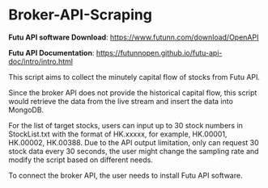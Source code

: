 # Broker-API-Scraping

**Futu API software Download**: https://www.futunn.com/download/OpenAPI

**Futu API Documentation**: https://futunnopen.github.io/futu-api-doc/intro/intro.html

This script aims to collect the minutely capital flow of stocks from Futu API.

Since the broker API does not provide the historical capital flow, this script would retrieve the data from the live stream and insert the data into MongoDB.

For the list of target stocks, users can input up to 30 stock numbers in StockList.txt with the format of HK.xxxxx, for example, HK.00001, HK.00002, HK.00388. Due to the API output limitation, only can request 30 stock data every 30 seconds, the user might change the sampling rate and modify the script based on different needs.

To connect the broker API, the user needs to install Futu API software. 

